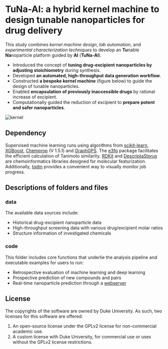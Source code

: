 # TuNa-AI: a hybrid kernel machine to design tunable nanoparticles for drug delivery
This study combines *kernel machine design*, *lab automation*, and *experimental characterization techniques* to develop an **Tu**nable **Na**noparticle platform guided by **AI** (**TuNa-AI**).

- Introduced the concept of **tuning drug-excipient nanoparticles by adjusting stoichiometry** during synthesis.
- Developed **an automated, high-throughput data generation workflow**.
- Constructed **a bespoke kernel machine** (figure below) to guide the design of tunable nanoparticles.
- Enabled **encapsulation of previously inaccessible drugs** by rational increase of excipient.
- Computationally guided the reduction of excipient to **prepare potent and safer nanoparticles**.

![kernel](https://github.com/user-attachments/assets/3124451e-cb61-4c2f-8c56-ad99a9fc8741)


## Dependency
Supervised machine learning runs using algorithms from [scikit-learn](https://scikit-learn.org/stable/), [XGBoost](https://xgboost.readthedocs.io/en/stable/), [Chemprop](https://github.com/chemprop/chemprop) (V 1.5.1) and [GraphGPS](https://github.com/rampasek/GraphGPS). The [e3fp](https://github.com/keiserlab/e3fp) package facilitates the efficient calculation of Tanimoto similarity. [RDKit](https://www.rdkit.org/) and [DescriptaStorus](https://github.com/bp-kelley/descriptastorus) are chemoinformatics libraries designed for molecular featurization. Additionally, [tqdm](https://github.com/tqdm/tqdm) provides a convenient way to visually monitor job progress.

## Descriptions of folders and files
### data
The available data sources include:
* Historical drug-excipient nanoparticle data
* High-throughput screening data with various drug/excipient molar ratios
* Structure information of investigated chemicals

### code
This folder includes core functions that underlie the analysis pipeline and executable examples for users to run:
* Retrospective evaluation of machine learning and deep learning
* Prospective prediction of new compounds and pairs
* Real-time nanoparticle prediction through a [webserver](https://github.com/RekerLab/TuNa-AI/blob/main/code/TuNaOnline.md)

## License
The copyrights of the software are owned by Duke University. As such, two licenses for this software are offered:
1. An open-source license under the GPLv2 license for non-commercial academic use.
2. A custom license with Duke University, for commercial use or uses without the GPLv2 license restrictions. 
